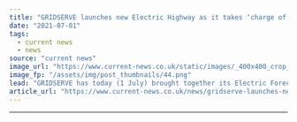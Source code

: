 ```yaml
---
title: "GRIDSERVE launches new Electric Highway as it takes ‘charge of its destiny’"
date: "2021-07-01"
tags: 
  - current news
  - news
source: "current news"
image_url: "https://www.current-news.co.uk/static/images/_400x400_crop_center-center/gridserve-electric-forecourts.png"
image_fp: "/assets/img/post_thumbnails/44.png"
lead: "​GRIDSERVE has today (1 July) brought together its Electric Forecourts, Electric Hubs and Electric Highway chargers into one network, dubbed the GRIDSERVE Electric Highway."
article_url: "https://www.current-news.co.uk/news/gridserve-launches-new-electric-highway-as-it-takes-charge-of-its-destiny?utm_source=rss-feeds&utm_medium=rss&utm_campaign=rss"
---
```


---
